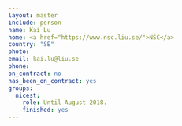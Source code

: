 ```yaml
---
layout: master
include: person
name: Kai Lu
home: <a href="https://www.nsc.liu.se/">NSC</a>
country: "SE"
photo:
email: kai.lu@liu.se
phone:
on_contract: no
has_been_on_contract: yes
groups:
  nicest:
    role: Until August 2018.
    finished: yes
---
```

